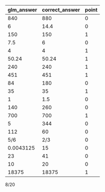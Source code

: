 | glm_answer | correct_answer | point |
| ---------- | -------------- | ----- |
| 840        | 880            | 0     |
| 6          | 14.4           | 0     |
| 150        | 150            | 1     |
| 7.5        | 6              | 0     |
| 4          | 4              | 1     |
| 50.24      | 50.24          | 1     |
| 240        | 240            | 1     |
| 451        | 451            | 1     |
| 84         | 180            | 0     |
| 35         | 35             | 1     |
| 1          | 1.5            | 0     |
| 140        | 260            | 0     |
| 700        | 700            | 1     |
| 5          | 344            | 0     |
| 112        | 60             | 0     |
| 5/6        | 2/3            | 0     |
| 0.0043125  | 15             | 0     |
| 23         | 41             | 0     |
| 10         | 20             | 0     |
| 18375      | 18375          | 1     |

8/20
